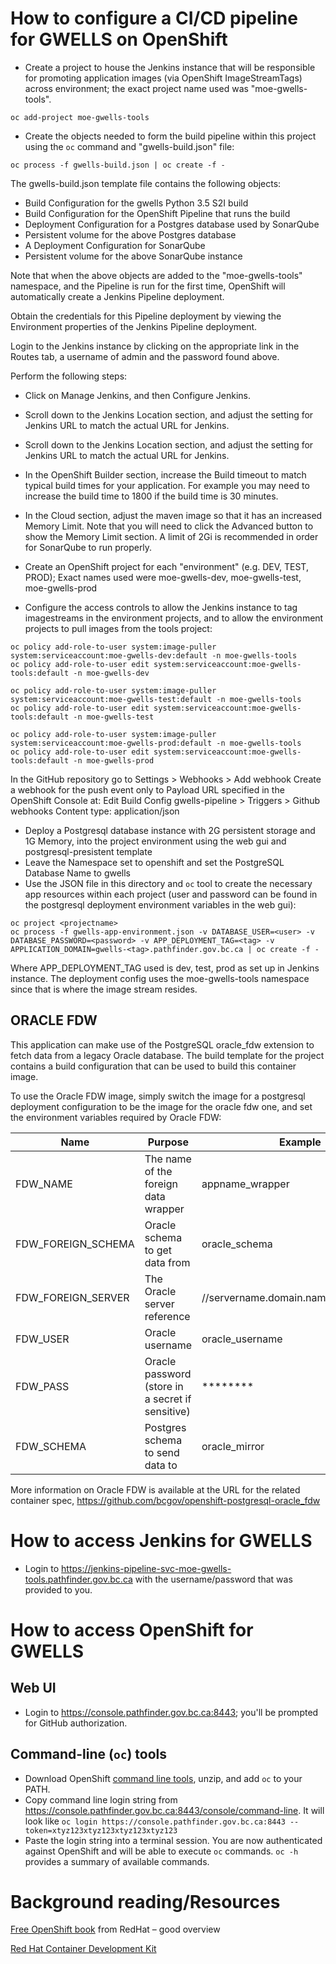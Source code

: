 # How to configure a CI/CD pipeline for GWELLS on OpenShift

- Create a project to house the Jenkins instance that will be responsible for promoting application images (via OpenShift ImageStreamTags) across environment; the exact project name used was "moe-gwells-tools".

```
oc add-project moe-gwells-tools
```
- Create the objects needed to form the build pipeline within this project using the ```oc``` command and "gwells-build.json" file:

```
oc process -f gwells-build.json | oc create -f -
```

The gwells-build.json template file contains the following objects:

- Build Configuration for the gwells Python 3.5 S2I build
- Build Configuration for the OpenShift Pipeline that runs the build
- Deployment Configuration for a Postgres database used by SonarQube
- Persistent volume for the above Postgres database
- A Deployment Configuration for SonarQube
- Persistent volume for the above SonarQube instance

Note that when the above objects are added to the "moe-gwells-tools" namespace, and the Pipeline is run for the first time, OpenShift will automatically create a Jenkins Pipeline deployment.

Obtain the credentials for this Pipeline deployment by viewing the Environment properties of the Jenkins Pipeline deployment.

Login to the Jenkins instance by clicking on the appropriate link in the Routes tab, a username of admin and the password found above.

Perform the following steps:

- Click on Manage Jenkins, and then Configure Jenkins.  
- Scroll down to the Jenkins Location section, and adjust the setting for Jenkins URL to match the actual URL for Jenkins.
- Scroll down to the Jenkins Location section, and adjust the setting for Jenkins URL to match the actual URL for Jenkins.

- In the OpenShift Builder section, increase the Build timeout to match typical build times for your application.  For example you may need to increase the build time to 1800 if the build time is 30 minutes.

- In the Cloud section, adjust the maven image so that it has an increased Memory Limit.  Note that you will need to click the Advanced button to show the Memory Limit section.  A limit of 2Gi is recommended in order for SonarQube to run properly.

- Create an OpenShift project for each "environment" (e.g. DEV, TEST, PROD); Exact names used were moe-gwells-dev, moe-gwells-test, moe-gwells-prod
- Configure the access controls to allow the Jenkins instance to tag imagestreams in the environment projects, and to allow the environment projects to pull images from the tools project:
 
```
oc policy add-role-to-user system:image-puller system:serviceaccount:moe-gwells-dev:default -n moe-gwells-tools
oc policy add-role-to-user edit system:serviceaccount:moe-gwells-tools:default -n moe-gwells-dev

oc policy add-role-to-user system:image-puller system:serviceaccount:moe-gwells-test:default -n moe-gwells-tools
oc policy add-role-to-user edit system:serviceaccount:moe-gwells-tools:default -n moe-gwells-test

oc policy add-role-to-user system:image-puller system:serviceaccount:moe-gwells-prod:default -n moe-gwells-tools
oc policy add-role-to-user edit system:serviceaccount:moe-gwells-tools:default -n moe-gwells-prod
```


In the GitHub repository go to Settings > Webhooks > Add webhook
Create a webhook for the push event only to Payload URL specified in the OpenShift Console at: Edit Build Config gwells-pipeline > Triggers > Github webhooks
Content type: application/json

 
- Deploy a Postgresql database instance with 2G persistent storage and 1G Memory, into the project environment using the web gui and postgresql-presistent template
- Leave the Namespace set to openshift and set the PostgreSQL Database Name to gwells
- Use the JSON file in this directory  and `oc` tool to create the necessary app resources within each project (user and password can be found in the postgresql deployment environment variables in the web gui):

```
oc project <projectname>
oc process -f gwells-app-environment.json -v DATABASE_USER=<user> -v DATABASE_PASSWORD=<password> -v APP_DEPLOYMENT_TAG=<tag> -v APPLICATION_DOMAIN=gwells-<tag>.pathfinder.gov.bc.ca | oc create -f -
```

Where APP_DEPLOYMENT_TAG used is dev, test, prod as set up in Jenkins instance.
The deployment config uses the moe-gwells-tools namespace since that is where the image stream resides.

## ORACLE FDW

This application can make use of the PostgreSQL oracle_fdw extension to fetch data from a legacy Oracle database.  The build template for the project contains a build configuration that can be used to build this container image.  

To use the Oracle FDW image, simply switch the image for a postgresql deployment configuration to be the image for the oracle fdw one, and set the environment variables required by Oracle FDW:

| Name | Purpose | Example |
| ---- | ------- | ------- |
| FDW_NAME | The name of the foreign data wrapper | appname_wrapper |
| FDW_FOREIGN_SCHEMA | Oracle schema to get data from | oracle_schema |
| FDW_FOREIGN_SERVER | The Oracle server reference |  //servername.domain.name/schemaname |
| FDW_USER | Oracle username | oracle_username |
| FDW_PASS | Oracle password (store in a secret if sensitive) | ******** |
| FDW_SCHEMA | Postgres schema to send data to | oracle_mirror |

More information on Oracle FDW is available at the URL for the related container spec, https://github.com/bcgov/openshift-postgresql-oracle_fdw

# How to access Jenkins for GWELLS

- Login to https://jenkins-pipeline-svc-moe-gwells-tools.pathfinder.gov.bc.ca with the username/password that was provided to you.

# How to access OpenShift for GWELLS

## Web UI
- Login to https://console.pathfinder.gov.bc.ca:8443; you'll be prompted for GitHub authorization.

## Command-line (```oc```) tools
- Download OpenShift [command line tools](https://github.com/openshift/origin/releases/download/v1.5.1/openshift-origin-client-tools-v1.5.1-7b451fc-windows.zip), unzip, and add ```oc``` to your PATH.  
- Copy command line login string from https://console.pathfinder.gov.bc.ca:8443/console/command-line.  It will look like ```oc login https://console.pathfinder.gov.bc.ca:8443 --token=xtyz123xtyz123xtyz123xtyz123```
- Paste the login string into a terminal session.  You are now authenticated against OpenShift and will be able to execute ```oc``` commands. ```oc -h``` provides a summary of available commands.



# Background reading/Resources

[Free OpenShift book](https://www.openshift.com/promotions/for-developers.html) from RedHat – good overview

[Red Hat Container Development Kit](http://developers.redhat.com/products/cdk/overview/)



  

   
